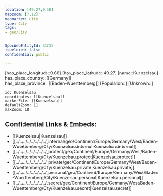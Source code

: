 ```yaml
---
location: [49.27,9.68] 
mapzoom: [7,12] 
mapmarker: city 
type: City
tags:
- geo/City


SpocWebEntityId: 31731
isDeleted: false
confidential: public

---
```

[has_place_longitude::9.68] 
[has_place_latitude::49.27] 
[name::Kuenzelsau] 
has_place_country:: [[Germany]]  
has_place_province:: [[Baden-Wuerttemberg]] 
[Population::] 
[Unknown::] 


```leaflet
id: Kuenzelsau
coordinates: [[Kuenzelsau]] 
markerFile: [[Kuenzelsau]] 
defaultZoom: 11 
maxZoom: 18
```


## Confidential Links & Embeds: 
- [[Kuenzelsau|Kuenzelsau]]  
- [[../../../../../../../../_internal/geo/Continent/Europe/Germany/West/Baden-Wuerttemberg/City/Kuenzelsau.internal|Kuenzelsau.internal]] 
- [[../../../../../../../../_protect/geo/Continent/Europe/Germany/West/Baden-Wuerttemberg/City/Kuenzelsau.protect|Kuenzelsau.protect]] 
- [[../../../../../../../../_private/geo/Continent/Europe/Germany/West/Baden-Wuerttemberg/City/Kuenzelsau.private|Kuenzelsau.private]] 
- [[../../../../../../../../_personal/geo/Continent/Europe/Germany/West/Baden-Wuerttemberg/City/Kuenzelsau.personal|Kuenzelsau.personal]] 
- [[../../../../../../../../_secret/geo/Continent/Europe/Germany/West/Baden-Wuerttemberg/City/Kuenzelsau.secret|Kuenzelsau.secret]] 
